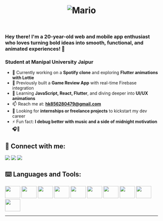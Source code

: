 <h1 align="center">
  <img src="https://user-images.githubusercontent.com/74038190/225813708-98b745f2-7d22-48cf-9150-083f1b00d6c9.gif" alt="Mario" />
</h1>

<br/>
<h3 align="left">Hey there! I'm a 20-year-old web and mobile app enthusiast who loves turning bold ideas into smooth, functional, and animated experiences! 🚀</h3>
<h3>Student at Manipal University Jaipur</h3>

- 🔭 Currently working on a **Spotify clone** and exploring **Flutter animations with Lottie**  
- 🧠 Previously built a **Game Review App** with real-time Firebase integration  
- 🌱 Learning **JavaScript, React, Flutter**, and diving deeper into **UI/UX animations**  
- 📫 Reach me at: **hk856280479@gmail.com**  
- 💼 Looking for **internships or freelance projects** to kickstart my dev career  
- ⚡ Fun fact: **I debug better with music and a side of midnight motivation 🎧🌙**

<h2 align="left">📨 Connect with me:</h2>
<p align="left">
  <a href="mailto:hk856280479@gmail.com"><img src="https://img.shields.io/badge/Gmail-D14836?style=for-the-badge&logo=gmail&logoColor=white"/></a>
  <a href="https://www.linkedin.com/in/your-linkedin-id"><img src="https://img.shields.io/badge/LinkedIn-blue?style=for-the-badge&logo=linkedin&logoColor=white"/></a>
  <a href="https://github.com/your-github-id"><img src="https://img.shields.io/badge/GitHub-000?style=for-the-badge&logo=github&logoColor=white"/></a>
</p>

<h2 align="left">⌨️ Languages and Tools:</h2>
<p align="left">
  <img src="https://cdn.jsdelivr.net/gh/devicons/devicon@latest/icons/html5/html5-original.svg" height="40" width="50"/>
  <img src="https://cdn.jsdelivr.net/gh/devicons/devicon@latest/icons/css3/css3-original.svg" height="40" width="50"/>
  <img src="https://cdn.jsdelivr.net/gh/devicons/devicon@latest/icons/tailwindcss/tailwindcss-original.svg" height="40" width="50"/>
  <img src="https://cdn.jsdelivr.net/gh/devicons/devicon@latest/icons/javascript/javascript-original.svg" height="40" width="50"/>
  <img src="https://cdn.jsdelivr.net/gh/devicons/devicon@latest/icons/react/react-original.svg" height="40" width="50"/>
  <img src="https://cdn.jsdelivr.net/gh/devicons/devicon@latest/icons/flutter/flutter-original.svg" height="40" width="50"/>
  <img src="https://cdn.jsdelivr.net/gh/devicons/devicon@latest/icons/firebase/firebase-plain.svg" height="40" width="50"/>
  <img src="https://cdn.jsdelivr.net/gh/devicons/devicon@latest/icons/git/git-original.svg" height="40" width="50"/>
  <img src="https://cdn.jsdelivr.net/gh/devicons/devicon@latest/icons/github/github-original.svg" height="40" width="50"/>
  <img src="https://cdn.jsdelivr.net/gh/devicons/devicon@latest/icons/vscode/vscode-original.svg" height="40" width="50"/>
</p>

<hr>
